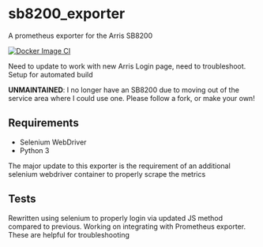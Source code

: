 # sb8200_exporter
A prometheus exporter for the Arris SB8200

[![Docker Image CI](https://github.com/gallis-local/sb8200_exporter/actions/workflows/main.yml/badge.svg)](https://github.com/gallis-local/sb8200_exporter/actions/workflows/main.yml)

Need to update to work with new Arris Login page, need to troubleshoot. Setup for automated build

**UNMAINTAINED**: I no longer have an SB8200 due to moving out of the service area where I could use one. Please follow a fork, or make your own!

## Requirements

* Selenium WebDriver
* Python 3

The major update to this exporter is the requirement of an additional selenium webdriver container to properly scrape the metrics

## Tests

Rewritten using selenium to properly login via updated JS method compared to previous. Working on integrating with Prometheus exporter. These are helpful for troubleshooting
